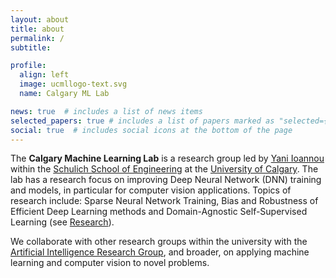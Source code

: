 ```yaml
---
layout: about
title: about
permalink: /
subtitle:

profile:
  align: left
  image: ucmllogo-text.svg
  name: Calgary ML Lab

news: true  # includes a list of news items
selected_papers: true # includes a list of papers marked as "selected={true}"
social: true  # includes social icons at the bottom of the page
---
```

The **Calgary Machine Learning Lab**
is a research group led by [Yani Ioannou](https://yani.ai) within the [Schulich School of Engineering](https://schulich.ucalgary.ca) at the [University of Calgary](https://www.ucalgary.ca). The lab has a research focus on improving Deep Neural Network (DNN) training and models, in particular for computer vision applications. Topics of research include:
Sparse Neural Network Training, Bias and Robustness of Efficient Deep Learning methods and Domain-Agnostic Self-Supervised Learning (see [Research](projects)).

We collaborate with other research groups within the university with the [Artificial Intelligence Research Group](https://www.calgaryai.org), and broader, on applying machine learning and computer vision to novel problems.
